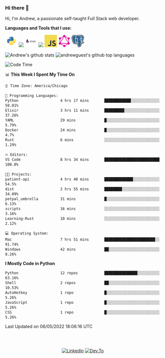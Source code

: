 ### Hi there 👋

Hi, I'm Andrew, a passionate self-taught Full Stack web developer.

**Languages and Tools that I use:**  

<code><img height="40" src="https://raw.githubusercontent.com/github/explore/80688e429a7d4ef2fca1e82350fe8e3517d3494d/topics/python/python.png"></code>
<code><img height="40" src="https://fastapi.tiangolo.com/img/logo-margin/logo-teal.png"></code>
<code><img height="40" src="https://raw.githubusercontent.com/github/explore/d106aa3f6fa091ab80ab5c8cf0d931baff3caaea/topics/elixir/elixir.png"></code>
<code><img height="40" src="https://img.stackshare.io/service/3262/-s9uoLIN.png"></code>
<code><img height="40" src="https://raw.githubusercontent.com/github/explore/80688e429a7d4ef2fca1e82350fe8e3517d3494d/topics/javascript/javascript.png"></code>
<code><img height="40" src="https://raw.githubusercontent.com/github/explore/5c058a388828bb5fde0bcafd4bc867b5bb3f26f3/topics/graphql/graphql.png"></code>
<code><img height="40" src="https://raw.githubusercontent.com/github/explore/80688e429a7d4ef2fca1e82350fe8e3517d3494d/topics/postgresql/postgresql.png"></code>

![Andrew's github stats](https://github-readme-stats.vercel.app/api?username=andrewguest&show_icons=true&theme=vue-dark&count_private=true)
<img height="180em" src="https://github-readme-stats.vercel.app/api/top-langs/?username=andrewguest&theme=vue-dark&layout=compact" alt="andrewguest's github top languages" />

<!--START_SECTION:waka-->
![Code Time](http://img.shields.io/badge/Code%20Time-1%2C079%20hrs%2024%20mins-blue)

📊 **This Week I Spent My Time On** 

```text
⌚︎ Time Zone: America/Chicago

💬 Programming Languages: 
Python                   4 hrs 17 mins       ████████████░░░░░░░░░░░░░   50.01% 
Elixir                   3 hrs 11 mins       █████████░░░░░░░░░░░░░░░░   37.26% 
YAML                     29 mins             █░░░░░░░░░░░░░░░░░░░░░░░░   5.79% 
Docker                   24 mins             █░░░░░░░░░░░░░░░░░░░░░░░░   4.7% 
Rust                     6 mins              ░░░░░░░░░░░░░░░░░░░░░░░░░   1.29%

🔥 Editors: 
VS Code                  8 hrs 34 mins       █████████████████████████   100.0%

🐱‍💻 Projects: 
patient-api              4 hrs 40 mins       █████████████░░░░░░░░░░░░   54.5% 
dist                     2 hrs 55 mins       ████████░░░░░░░░░░░░░░░░░   34.09% 
petpal_umbrella          31 mins             █░░░░░░░░░░░░░░░░░░░░░░░░   6.13% 
scripts                  16 mins             ░░░░░░░░░░░░░░░░░░░░░░░░░   3.16% 
Learning-Rust            10 mins             ░░░░░░░░░░░░░░░░░░░░░░░░░   2.12%

💻 Operating System: 
Mac                      7 hrs 51 mins       ███████████████████████░░   91.74% 
Windows                  42 mins             ██░░░░░░░░░░░░░░░░░░░░░░░   8.26%

```

**I Mostly Code in Python** 

```text
Python                   12 repos            ███████████████░░░░░░░░░░   63.16% 
Shell                    2 repos             ██░░░░░░░░░░░░░░░░░░░░░░░   10.53% 
AutoHotkey               1 repo              █░░░░░░░░░░░░░░░░░░░░░░░░   5.26% 
JavaScript               1 repo              █░░░░░░░░░░░░░░░░░░░░░░░░   5.26% 
CSS                      1 repo              █░░░░░░░░░░░░░░░░░░░░░░░░   5.26%

```



 Last Updated on 06/05/2022 18:06:16 UTC
<!--END_SECTION:waka-->

<br><br>
<p align="center">
   <a href="https://www.linkedin.com/in/andrew-guest-a891759a" target="_blank"><img src="https://img.shields.io/badge/LinkedIn-0077B5?style=for-the-badge&logo=linkedin&logoColor=white" alt="Linkedin"></a>
  <a href="https://dev.to/aguest" target="_blank"><img src="https://img.shields.io/badge/Dev.to-0A0A0A?style=for-the-badge&logo=dev%2Eto&logoColor=white" alt="Dev.To"></a>
</p>
